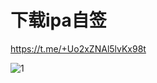 

# 下载ipa自签
https://t.me/+Uo2xZNAl5lvKx98t


![1](https://raw.githubusercontent.com/m3u8playlist/dp/master/IMG_4363.jpeg)

